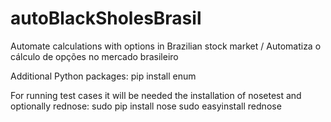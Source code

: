 # autoBlackSholesBrasil
Automate calculations with options in Brazilian stock market / Automatiza o cálculo de opções no mercado brasileiro

Additional Python packages:
pip install enum

For running test cases it will be needed the installation of nosetest and optionally rednose:
sudo pip install nose
sudo easyinstall rednose